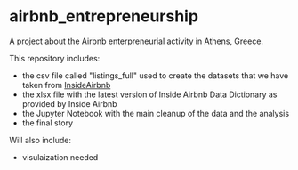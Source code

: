 # airbnb_entrepreneurship
A project about the Airbnb enterpreneurial activity in Athens, Greece.

This repository includes:
- the csv file called "listings_full" used to create the datasets that we have taken from [InsideAirbnb](http://insideairbnb.com/)
- the xlsx file with the latest version of Inside Airbnb Data Dictionary as provided by Inside Airbnb 
- the Jupyter Notebook with the main cleanup of the data and the analysis
- the final story

Will also include:
- visulaization needed

